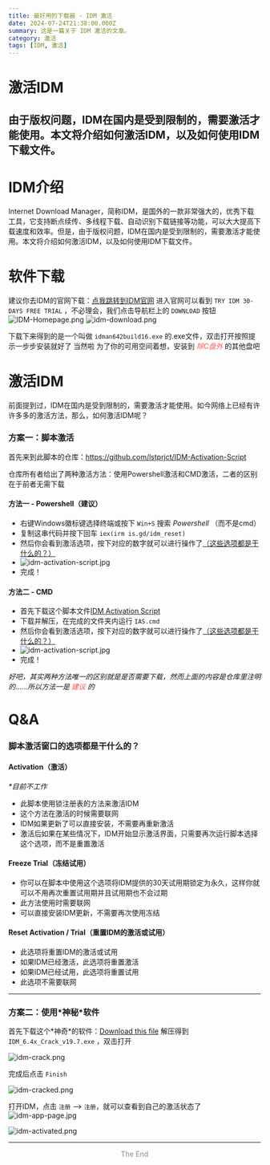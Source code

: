 ```yaml
---
title: 最好用的下载器 - IDM 激活
date: 2024-07-24T21:38:00.000Z
summary: 这是一篇关于 IDM 激活的文章。
category: 激活
tags: [IDM, 激活]
---
```


# 激活IDM

## 由于版权问题，IDM在国内是受到限制的，需要激活才能使用。本文将介绍如何激活IDM，以及如何使用IDM下载文件。

<style>
    .red {
        color: #F55555;
    }
</style>

# IDM介绍

Internet Download Manager，简称IDM，是国外的一款非常强大的，优秀下载工具，它支持断点续传、多线程下载、自动识别下载链接等功能，可以大大提高下载速度和效率。但是，由于版权问题，IDM在国内是受到限制的，需要激活才能使用。本文将介绍如何激活IDM，以及如何使用IDM下载文件。

# 软件下载

建议你去IDM的官网下载：[点我跳转到IDM官网](https://www.internetdownloadmanager.com/)
进入官网可以看到 `TRY IDM 30-DAYS FREE TRIAL` ，不必理会，我们点击导航栏上的 `DOWNLOAD` 按钮
![IDM-Homepage.png](https://s2.loli.net/2024/07/25/4wnaBiQufSE1sZc.jpg '看到DOWNLOAD点它就完事儿了')
![idm-download.png](https://s2.loli.net/2024/07/25/CJxiD7l8Spmgc3X.jpg)

下载下来得到的是一个叫做 `idman642build16.exe` 的.exe文件，双击打开按照提示一步步安装就好了
当然啦 为了你的可用空间着想，安装到 <span class="red">_除C盘外_</span> 的其他盘吧

# 激活IDM

前面提到过，IDM在国内是受到限制的，需要激活才能使用。如今网络上已经有许许多多的激活方法，那么，如何激活IDM呢？

### 方案一：脚本激活

首先来到此脚本的仓库：<https://github.com/lstprjct/IDM-Activation-Script>

仓库所有者给出了两种激活方法：使用Powershell激活和CMD激活，二者的区别在于前者无需下载

#### 方法一 - Powershell（建议）

- 右键Windows徽标键选择终端或按下 `Win+S` 搜索 _Powershell_ （而不是cmd）
- 复制这串代码并按下回车 `iex(irm is.gd/idm_reset)`
- 然后你会看到激活选项，按下对应的数字就可以进行操作了[（这些选项都是干什么的？）](#脚本激活窗口的选项都是干什么的)
- ![idm-activation-script.jpg](https://s2.loli.net/2024/07/25/JORcCPNE1YhZ6HM.jpg)
- 完成！

#### 方法二 - CMD

- 首先下载这个脚本文件[IDM Activation Script](https://116-142-255-131.pd1.cjjd19.com:30443/download-cdn.cjjd19.com/123-170/18d2040a/1818820018-0/18d2040aec2c57871851a826278db4aa/c-m44?v=5&t=1721940000&s=1721940000be3e56323520eca77ff2ba3459289047&r=0KVY1R&bzc=1&bzs=1818820018&filename=IDM-%E6%BF%80%E6%B4%BB%E5%B7%A5%E5%85%B7.zip&x-mf-biz-cid=7930377f-a0cc-41c0-8aed-88bf44e26de6-c4937c&auto_redirect=0&cache_type=1&xmfcid=618a563e-a5fe-48c7-9e29-c0f296cc44ee-1-50111d3b1)
- 下载并解压，在完成的文件夹内运行 `IAS.cmd`
- 然后你会看到激活选项，按下对应的数字就可以进行操作了[（这些选项都是干什么的？）](#脚本激活窗口的选项都是干什么的)
- ![idm-activation-script.jpg](https://s2.loli.net/2024/07/25/JORcCPNE1YhZ6HM.jpg)
- 完成！

_好吧，其实两种方法唯一的区别就是是否需要下载，然而上面的内容是仓库里注明的……所以方法一是 <span class="red">建议</span> 的_

# Q&A

### 脚本激活窗口的选项都是干什么的？

#### Activation（激活）

_\*目前不工作_

- 此脚本使用锁注册表的方法来激活IDM
- 这个方法在激活的时候需要联网
- IDM如果更新了可以直接安装，不需要再重新激活
- 激活后如果在某些情况下，IDM开始显示激活界面，只需要再次运行脚本选择这个选项，而不是重置激活

#### Freeze Trial（冻结试用）

- 你可以在脚本中使用这个选项将IDM提供的30天试用期锁定为永久，这样你就可以不用再次重置试用期并且试用期也不会过期
- 此方法使用时需要联网
- 可以直接安装IDM更新，不需要再次使用冻结

#### Reset Activation / Trial（重置IDM的激活或试用）

- 此选项将重置IDM的激活或试用
- 如果IDM已经激活，此选项将重置激活
- 如果IDM已经试用，此选项将重置试用
- 此选项不需要联网

---

### 方案二：使用\*神秘\*软件

首先下载这个\*神奇\*的软件：[Download this file](https://116-142-255-135.pd1.cjjd19.com:30443/download-cdn.cjjd19.com/123-440/32289a29/1818820018-0/32289a29ab0ec18bb8d138d2e2b755b8/c-m44?v=5&t=1721939948&s=17219399483295097daa3cf8a451c8a434f1fae8ad&r=YNFAEA&bzc=1&bzs=1818820018&filename=IDM+Activate.zip&x-mf-biz-cid=baa1f05c-f455-4836-971c-3824ce7f0e41-3dab77&auto_redirect=0&cache_type=1&xmfcid=cf0d5ed8-563b-4b20-a2a3-ab14d850767a-1-50111d3b1)
解压得到 `IDM_6.4x_Crack_v19.7.exe` ，双击打开

![idm-crack.png](https://s2.loli.net/2024/07/25/k1uiHeIWhmB8Cja.jpg '直接点击Crack')

完成后点击 `Finish`

![idm-cracked.png](https://s2.loli.net/2024/07/25/Hdm3gCpkFncjZPu.jpg)

打开IDM，点击 `注册` ——> `注册`，就可以查看到自己的激活状态了
![idm-app-page.jpg](https://s2.loli.net/2024/07/25/WFJrdIp8Zys1k36.jpg)

![idm-activated.png](https://s2.loli.net/2024/07/25/fbviLd7tY8Khp4z.jpg)

---

<p align="center" style="color: #8b8b8b">The End</p>

